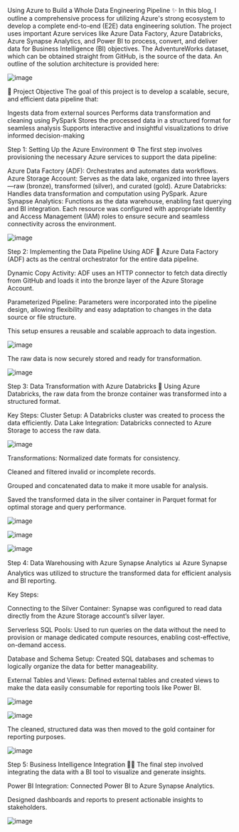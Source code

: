 Using Azure to Build a Whole Data Engineering Pipeline ✨ In this blog, I outline a comprehensive process for utilizing Azure's strong ecosystem to develop a complete end-to-end (E2E) data engineering solution. The project uses important Azure services like Azure Data Factory, Azure Databricks, Azure Synapse Analytics, and Power BI to process, convert, and deliver data for Business Intelligence (BI) objectives. The AdventureWorks dataset, which can be obtained straight from GitHub, is the source of the data. An outline of the solution architecture is provided here:


![image](https://github.com/user-attachments/assets/62fb32d9-8921-4bb4-b52a-648ff1aa3c90)

📌 Project Objective The goal of this project is to develop a scalable, secure, and efficient data pipeline that:

Ingests data from external sources
Performs data transformation and cleaning using PySpark
Stores the processed data in a structured format for seamless analysis
Supports interactive and insightful visualizations to drive informed decision-making

Step 1: Setting Up the Azure Environment ⚙️ The first step involves provisioning the necessary Azure services to support the data pipeline:

Azure Data Factory (ADF): Orchestrates and automates data workflows.
Azure Storage Account: Serves as the data lake, organized into three layers—raw (bronze), transformed (silver), and curated (gold).
Azure Databricks: Handles data transformation and computation using PySpark.
Azure Synapse Analytics: Functions as the data warehouse, enabling fast querying and BI integration.
Each resource was configured with appropriate Identity and Access Management (IAM) roles to ensure secure and seamless connectivity across the environment.

![image](https://github.com/user-attachments/assets/17acbd0e-2702-45cc-a216-5aebe4d0a086)

Step 2: Implementing the Data Pipeline Using ADF 🚀 Azure Data Factory (ADF) acts as the central orchestrator for the entire data pipeline.

Dynamic Copy Activity: ADF uses an HTTP connector to fetch data directly from GitHub and loads it into the bronze layer of the Azure Storage Account.

Parameterized Pipeline: Parameters were incorporated into the pipeline design, allowing flexibility and easy adaptation to changes in the data source or file structure.

This setup ensures a reusable and scalable approach to data ingestion.

![image](https://github.com/user-attachments/assets/dc0c5e4e-744b-41e5-95d8-3b73a0d4800f)

The raw data is now securely stored and ready for transformation.

![image](https://github.com/user-attachments/assets/9d091de3-fd1b-4169-a157-b58c2d951873)



Step 3: Data Transformation with Azure Databricks 🔄 Using Azure Databricks, the raw data from the bronze container was transformed into a structured format.

Key Steps: Cluster Setup: A Databricks cluster was created to process the data efficiently. Data Lake Integration: Databricks connected to Azure Storage to access the raw data.

![image](https://github.com/user-attachments/assets/7dbd523c-606d-4848-92ab-a00315c937dd)

Transformations: Normalized date formats for consistency.

Cleaned and filtered invalid or incomplete records.

Grouped and concatenated data to make it more usable for analysis.

Saved the transformed data in the silver container in Parquet format for optimal storage and query performance.

![image](https://github.com/user-attachments/assets/e11a6e1d-0068-43fe-bd01-c665867c52cc)

![image](https://github.com/user-attachments/assets/9b344159-670c-4cf9-a8e3-509573c3e715)

![image](https://github.com/user-attachments/assets/22812dcb-227d-44e5-a0ab-8f8884337d7e)

Step 4: Data Warehousing with Azure Synapse Analytics 📊 Azure Synapse Analytics was utilized to structure the transformed data for efficient analysis and BI reporting.

Key Steps:

Connecting to the Silver Container: Synapse was configured to read data directly from the Azure Storage account’s silver layer.

Serverless SQL Pools: Used to run queries on the data without the need to provision or manage dedicated compute resources, enabling cost-effective, on-demand access.

Database and Schema Setup: Created SQL databases and schemas to logically organize the data for better manageability.

External Tables and Views: Defined external tables and created views to make the data easily consumable for reporting tools like Power BI.

![image](https://github.com/user-attachments/assets/7d0bbc68-189b-4778-a3d8-025f5dbc2103)

![image](https://github.com/user-attachments/assets/4c3c86e4-d751-4d7f-aea0-13e68b77a133)

The cleaned, structured data was then moved to the gold container for reporting purposes.

![image](https://github.com/user-attachments/assets/f611871f-02ab-45b1-9167-aeaf689e0cb1)

Step 5: Business Intelligence Integration 🕵️‍♂️ The final step involved integrating the data with a BI tool to visualize and generate insights.

Power BI Integration: Connected Power BI to Azure Synapse Analytics.

Designed dashboards and reports to present actionable insights to stakeholders.

![image](https://github.com/user-attachments/assets/feaf5ab0-f268-4280-935d-f5987d48d838)

